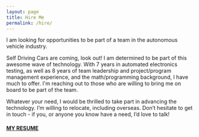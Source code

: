 ```yaml
---
layout: page
title: Hire Me
permalink: /hire/
---
```


I am looking for opportunities to be part of a team in the autonomous vehicle industry.

Self Driving Cars are coming, look out! I am determined to be part of this awesome wave of technology. With 7 years in automated electronics testing, as well as 8 years of team leadership and project/program management experience, and the math/programming background, I have much to offer. I'm reaching out to those who are willing to bring me on board to be part of the team.

Whatever your need, I would be thrilled to take part in advancing the technology. I’m willing to relocate, including overseas. Don’t hesitate to get in touch - if you, or anyone you know have a need, I’d love to talk!

#### [MY RESUME](https://github.com/jeremy-shannon/mtgingrass.github.io/)
